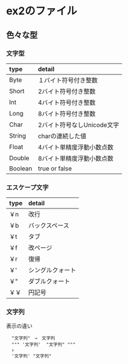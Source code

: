 # ex2のファイル
## 色々な型  
### 文字型
|type |detail |
|:---------|:---------|  
| Byte | １バイト符号付き整数 |
| Short | 2バイト符号付き整数 |
| Int | 4バイト符号付き整数 |
| Long | 8バイト符号付き整数 |
| Char | 2バイト符号なしUnicode文字 |
| String | charの連続した値 |
| Float | 4バイト単精度浮動小数点数 |
| Double | 8バイト単精度浮動小数点数 |
| Boolean | true or false |

### エスケープ文字  

|type |detail |
|:---------|:---------|
| ￥n | 改行 |
| ￥b | バックスペース |
| ￥t | タブ |
| ￥f | 改ページ |
| ￥r | 復帰 |
| ￥' | シングルクォート |
| ￥" | ダブルクォート |
| ￥￥ | 円記号 |

### 文字列
表示の違い  
```
  "文字列"　→　文字列
  """ '文字列'  "文字列" """
  ↓
  '文字列' "文字列"
```
